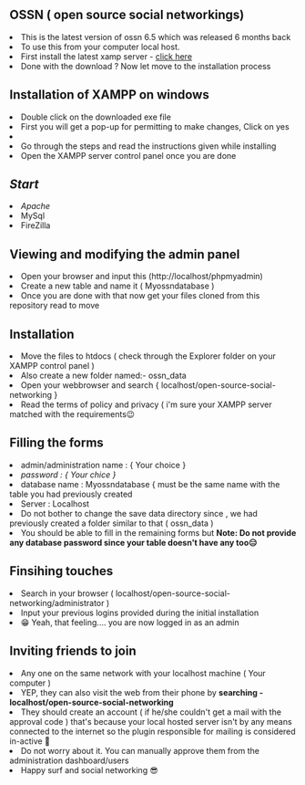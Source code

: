 ## OSSN ( open source social networkings)
  <li>This is the latest version of ossn 6.5 which was released 6 months back</i></li>
  <li>To use this from your computer local host.</i></li>
  <li>First install the latest xamp server - <a href=https://www.apachefriends.org/download.html>click here</a></i></li>
  <li>Done with the download ? Now let move to the installation process</i></li>
  
## Installation of XAMPP on windows 
  <li>Double click on the downloaded exe file</i></li>
  <li>First you will get a pop-up for permitting to make changes, Click on yes</i><li>
  <li>Go through the steps and read the instructions given while installing</i></li>
  <li>Open the XAMPP server control panel once you are done<i></li>
  
## Start
  <li>Apache</i></li>
  <li>MySql</i></li>
  <li>FireZilla</i></li>
  
## Viewing and modifying the admin panel
  <li>Open your browser and input this (http://localhost/phpmyadmin)
  <li>Create a new table and name it ( Myossndatabase )</i></li>
  <li>Once you are done with that now get your files cloned from this repository read to move</i></li>
  
## Installation 
  <li>Move the files to htdocs ( check through the Explorer folder on your XAMPP control panel )</i></li>
  <li>Also create a new folder named:- ossn_data</i></li>
  <li>Open your webbrowser and search { localhost/open-source-social-networking }</i></li>
  <li>Read the terms of policy and privacy ( i'm sure your XAMPP server matched with the requirements😉</i></li>
  
## Filling the forms 
  <li>admin/administration name : { Your choice }<i></li>
  <li>password : { Your chice } </i></li>
  <li>database name : Myossndatabase { must be the same name with the table you had previously created</i></li>
  <li>Server : Localhost </i></li>
  <li>Do not bother to change the save data directory since , we had previously created a folder similar to that ( ossn_data )</i></li>
  <li>You should be able to fill in the remaining forms but <b> Note: Do not provide any database password since your table doesn't have any too😑</b>
  
## Finsihing touches 
  <li>Search in your browser ( localhost/open-source-social-networking/administrator )</i></li>
  <li>Input your previous logins provided during the initial installation</i></li>
  <li>😁 Yeah, that feeling.... you are now logged in as an admin</i></li>
  
## Inviting friends to join
  <li> Any one on the same network with your localhost machine ( Your computer )</i></li>
  <li>YEP, they can also visit the web from their phone by <b>searching - localhost/open-source-social-networking</b></i></li>
  <li>They should create an account ( if he/she couldn't get a mail with the approval code ) that's because your local hosted server isn't by any means connected to         the internet so the plugin responsible for mailing is considered in-active 🦿</i></li>
  <li>Do not worry about it. You can manually approve them from the administration dashboard/users</i></li>
  <li>Happy surf and social networking 😎</i></li>
  
  
  
  
  
  
  

 
  
